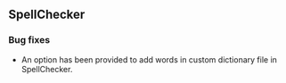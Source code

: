## SpellChecker

### Bug fixes

* An option has been provided to add words in custom dictionary file in SpellChecker.